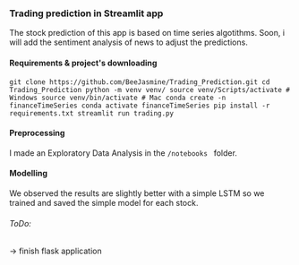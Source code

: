 ### Trading prediction in Streamlit app

The stock prediction of this app is based on time series algotithms. Soon, i will add the sentiment analysis of news to adjust the predictions.


#### Requirements & project's downloading


``
git clone https://github.com/BeeJasmine/Trading_Prediction.git
cd Trading_Prediction
python -m venv venv/
source venv/Scripts/activate # Windows
source venv/bin/activate # Mac
conda create -n financeTimeSeries
conda activate financeTimeSeries
pip install -r requirements.txt
streamlit run trading.py
``


#### Preprocessing

I made an Exploratory Data Analysis in the ``/notebooks `` folder.

#### Modelling

We observed the results are slightly better with a simple LSTM so we trained and saved the simple model for each stock.







###### ToDo:
-> finish flask application
